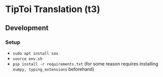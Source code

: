 # TipToi Translation (t3)

## Development

### Setup
- `sudo apt install sox`
- `source env.sh`
- `pip install -r requirements.txt` (for some reason requires installing `numpy, typing_extensions` beforehand)
